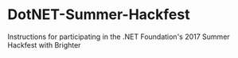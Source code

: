 # DotNET-Summer-Hackfest
Instructions for participating in the .NET Foundation's 2017 Summer Hackfest with Brighter
